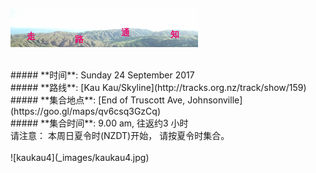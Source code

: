 ![skyline](_images/skyline2.png)

<br/>
##### **时间**: Sunday 24 September 2017
<br/>
##### **路线**: [Kau Kau/Skyline](http://tracks.org.nz/track/show/159)
<br/>
##### **集合地点**: [End of Truscott  Ave, Johnsonville](https://goo.gl/maps/qv6csq3GzCq)
<br/>
##### **集合时间**: 9.00 am, 往返约3 小时

<div class="alert alert-warning">
请注意： 本周日夏令时(NZDT)开始， 请按夏令时集合。
</div>
<br/>
![kaukau4](_images/kaukau4.jpg)


